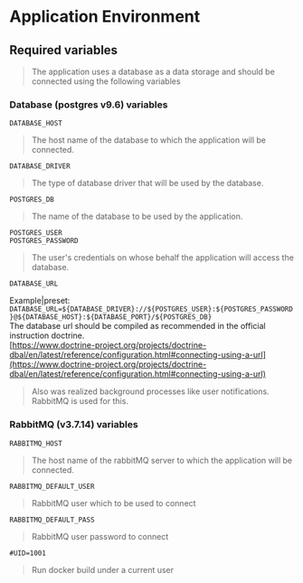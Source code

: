 
# Application Environment  
## Required variables  
> The application uses a database as a data storage
> and should be connected using the following variables
### Database (postgres v9.6) variables  

    DATABASE_HOST  
 > The host name of the database to which the application will be connected.  

    DATABASE_DRIVER

> The type of database driver that will be used by the database.  

    POSTGRES_DB  
  
> The name of the database to be used by the application.  

    POSTGRES_USER  
    POSTGRES_PASSWORD  
  
> The user's credentials on whose behalf the application will access the database.
  
	DATABASE_URL  
  
Example|preset: `DATABASE_URL=${DATABASE_DRIVER}://${POSTGRES_USER}:${POSTGRES_PASSWORD}@${DATABASE_HOST}:${DATABASE_PORT}/${POSTGRES_DB}`  
The database url should be compiled as recommended in the official instruction doctrine.  
[https://www.doctrine-project.org/projects/doctrine-dbal/en/latest/reference/configuration.html#connecting-using-a-url](https://www.doctrine-project.org/projects/doctrine-dbal/en/latest/reference/configuration.html#connecting-using-a-url)

> Also was realized background processes like user notifications.
> RabbitMQ is used for this.

### RabbitMQ (v3.7.14) variables
	RABBITMQ_HOST
> The host name of the rabbitMQ server to which the application will be connected.  

	RABBITMQ_DEFAULT_USER
> RabbitMQ user which to be used to connect

	RABBITMQ_DEFAULT_PASS 
> RabbitMQ user password to connect

	#UID=1001
> Run docker build under a current user  